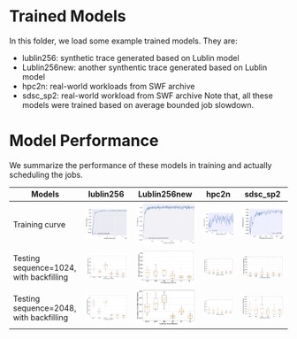 # Trained Models

In this folder, we load some example trained models. They are:
* lublin256: synthetic trace generated based on Lublin model
* Lublin256new: another synthentic trace generated based on Lublin model
* hpc2n: real-world workloads from SWF archive
* sdsc_sp2: real-world workload from SWF archive
Note that, all these models were trained based on average bounded job slowdown.


# Model Performance
We summarize the performance of these models in training and actually scheduling the jobs.

| Models                                  | lublin256                      | Lublin256new            | hpc2n                            | sdsc_sp2                            |
|-----------------------------------------|------------------------------------------|---------------------------------------------|--------------------------------------|-----------------------------------------|
| Training curve                          | ![alt](resources/lublin256_training.png) | ![alt](resources/lublin256new_training.png) | ![alt](resources/hpc2n_training.png) | ![alt](resources/sdsc-sp2_training.png) |
| Testing sequence=1024, with backfilling | ![alt](resources/lublin256_1024.png)     | ![alt](resources/lublin256new_1024.png)     | ![alt](resources/hpc2n_1024.png)     | ![alt](resources/sdsc-sp2_1024.png)     |
| Testing sequence=2048, with backfilling | ![alt](resources/lublin256_2048.png)     | ![alt](resources/lublin256new_2048.png)     | ![alt](resources/hpc2n_2048.png)     | ![alt](resources/sdsc-sp2_2048.png)     |
